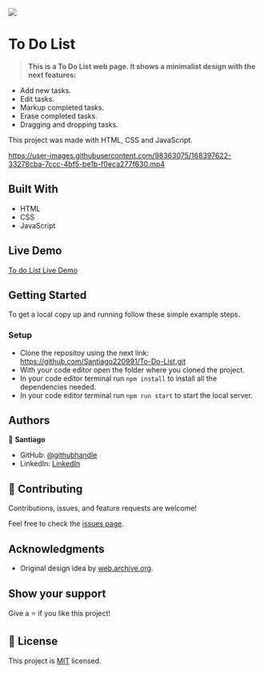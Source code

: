 ![](https://img.shields.io/badge/Microverse-blueviolet)

# To Do List

> **This is a To Do List web page. It shows a minimalist design with the next features:**

- Add new tasks.
- Edit tasks.
- Markup completed tasks.
- Erase completed tasks.
- Dragging and dropping tasks.

This project was made with HTML, CSS and JavaScript.


https://user-images.githubusercontent.com/98363075/168397622-33278cba-7ccc-4bf5-be1b-f0eca277f630.mp4


## Built With

- HTML
- CSS
- JavaScript

## Live Demo

[To do List Live Demo](https://santiago220991.github.io/To-Do-List/dist/)

## Getting Started

To get a local copy up and running follow these simple example steps.


### Setup

- Clone the repositoy using the next link: https://github.com/Santiago220991/To-Do-List.git
- With your code editor open the folder where you cloned the project.
- In your code editor terminal run `npm install` to install all the dependencies needed.
- In your code editor terminal run `npm run start` to start the local server.


## Authors

👤 **Santiago**

- GitHub: [@githubhandle](https://github.com/Santiago220991) 
- LinkedIn: [LinkedIn](https://www.linkedin.com/in/alexandersantiagocardenas/)


## 🤝 Contributing

Contributions, issues, and feature requests are welcome!

Feel free to check the [issues page](https://github.com/Santiago220991/To-Do-List/issues).

## Acknowledgments

- Original design idea by [web.archive.org](https://web.archive.org/web/20180320194056/http://www.getminimalist.com:80/).

## Show your support

Give a ⭐️ if you like this project!

## 📝 License

This project is [MIT](./MIT.md) licensed.
